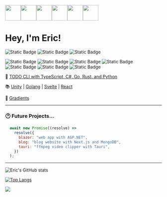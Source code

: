 <img src="https://cdn.7tv.app/emote/651c53a939bda127a3225b1f/4x.webp" width="50"/><img src="https://cdn.7tv.app/emote/6309e73ffe72a7a37ff476f5/4x.webp" height="50"/><img src="https://cdn.7tv.app/emote/6501ea45bad3f314ff03f597/4x.webp" height="50"/><img src="https://cdn.7tv.app/emote/61bb3d5cfba91c72ead6fa36/4x.webp" height="50"/><img src="https://cdn.7tv.app/emote/621db6feb825598c205c6f36/4x.webp" height="50"/><img src="https://cdn.7tv.app/emote/60b40a52a30f50ff196abc1b/4x.webp" height="50"/>
<h1>
  Hey, I'm Eric!
</h1>

![Static Badge](https://img.shields.io/badge/TypeScript-black?logo=typescript) ![Static Badge](https://img.shields.io/badge/JavaScript-black?logo=javascript) ![Static Badge](https://img.shields.io/badge/C%23-black?logo=c%23)

![Static Badge](https://img.shields.io/badge/React-black?logo=react) ![Static Badge](https://img.shields.io/badge/Next.js-black?logo=next.js) ![Static Badge](https://img.shields.io/badge/Node.js-black?logo=node.js) ![Static Badge](https://img.shields.io/badge/Express.js-black?logo=express) ![Static Badge](https://img.shields.io/badge/PostgreSQL-black?logo=postgresql) ![Static Badge](https://img.shields.io/badge/Vercel-black?logo=vercel) ![Static Badge](https://img.shields.io/badge/npm-black?logo=npm)

📝 [TODO CLI with TypeScript, C#, Go, Rust, and Python](https://github.com/eric-k-chu/todo-cli)

📚 [Unity](https://github.com/eric-k-chu/unity-exercises) | [Golang](https://github.com/eric-k-chu/golang-exercises) | [Svelte](https://github.com/eric-k-chu/svelte-exercises) | [React](https://github.com/eric-k-chu/react-playground)

🔖 [Gradients](https://webgradients.com/)

---
### :clock1: Future Projects...

```JavaScript
  await new Promise((resolve) =>
    resolve({
      blazor: "web app with ASP.NET",
      blog: "blog website with Next.js and MongoDB",
      tauri: "ffmpeg video clipper with Tauri",
    })
  );
```
---
![Eric's GitHub stats](https://github-readme-stats.vercel.app/api?username=eric-k-chu&show_icons=true&theme=tokyonight&count_private=true&hide=stars)

[![Top Langs](https://github-readme-stats.vercel.app/api/top-langs/?username=eric-k-chu&theme=tokyonight&layout=donut)](https://github.com/eric-k-chu/github-readme-stats)

![](https://github-readme-streak-stats.herokuapp.com/?user=eric-k-chu&theme=tokyonight)
